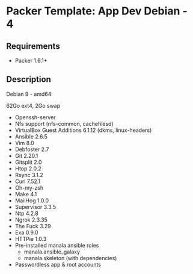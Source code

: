 # Packer Template: App Dev Debian - 4

## Requirements

* Packer 1.6.1+

## Description

Debian 9 - amd64

62Go ext4, 2Go swap

* Openssh-server
* Nfs support (nfs-common, cachefilesd)
* VirtualBox Guest Additions 6.1.12 (dkms, linux-headers)
* Ansible 2.6.5
* Vim 8.0
* Debfoster 2.7
* Git 2.20.1
* Gitsplit 2.0
* Htop 2.0.2
* Rsync 3.1.2
* Curl 7.52.1
* Oh-my-zsh
* Make 4.1
* MailHog 1.0.0
* Supervisor 3.3.5
* Ntp 4.2.8
* Ngrok 2.3.35
* The Fuck 3.29
* Exa 0.9.0
* HTTPie 1.0.3
* Pre-installed manala ansible roles
  * manala.ansible_galaxy
  * manala.skeleton (with dependencies)
* Passwordless app & root accounts
